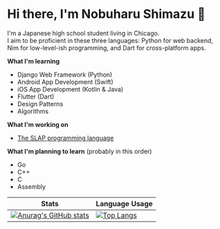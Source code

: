 # Hi there, I'm Nobuharu Shimazu 👋

I'm a Japanese high school student living in Chicago. <br>
I aim to be proficient in these three languages: Python for web backend, Nim for low-level-ish programming, and Dart for cross-platform apps.

**What I'm learning**
 - Django Web Framework (Python)
 - Android App Development (Swift)
 - iOS App Development (Kotlin & Java)
 - Flutter (Dart)
 - Design Patterns
 - Algorithms

**What I'm working on**
 - [The SLAP programming language](https://github.com/bichanna/slap#the-slap-programming-language)

**What I'm planning to learn** (probably in this order)
 - Go
 - C++
 - C
 - Assembly

| Stats | Language Usage |
| ----------- | ----------- |
| [![Anurag's GitHub stats](https://github-readme-stats.vercel.app/api?username=bichanna&count_private=true&show_icons=true)](https://github.com/anuraghazra/github-readme-stats)| [![Top Langs](https://github-readme-stats.vercel.app/api/top-langs/?username=bichanna&langs_count=5&layout=compact)](https://github.com/anuraghazra/github-readme-stats)

